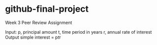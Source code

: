 # github-final-project
Week 3 Peer Review Assignment


Input:
   p, principal amount
   t, time period in years
   r, annual rate of interest
Output
   simple interest = p*t*r
